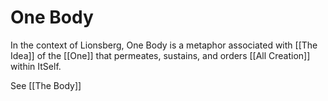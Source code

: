 # One Body

In the context of Lionsberg, One Body is a metaphor associated with [[The Idea]] of the [[One]] that permeates, sustains, and orders [[All Creation]] within ItSelf. 

See [[The Body]]  